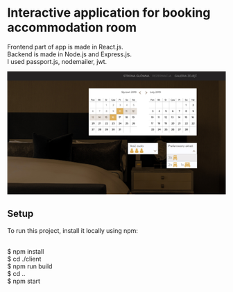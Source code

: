 # Interactive application for booking accommodation room

Frontend part of app is made in React.js. <br />
Backend is made in Node.js and Express.js. <br />
I used passport.js, nodemailer, jwt.

<img src="./woj1.jpg">

## Setup

To run this project, install it locally using npm:<br /><br />

$ npm install <br />
$ cd ./client <br />
$ npm run build <br />
$ cd .. <br />
$ npm start <br />

